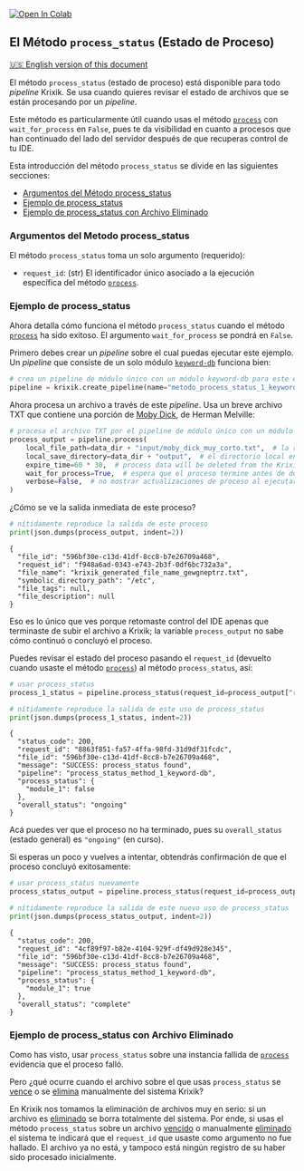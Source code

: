 <a href="https://colab.research.google.com/github/krixik-ai/krixik-docs/blob/main/docs/system/parameters_processing_files_through_pipelines/process_status_method.ipynb" target="_parent"><img src="https://colab.research.google.com/assets/colab-badge.svg" alt="Open In Colab"/></a>

## El Método `process_status` (Estado de Proceso)
[🇺🇸 English version of this document](https://krixik-docs.readthedocs.io/latest/system/parameters_processing_files_through_pipelines/process_status_method/)

El método `process_status` (estado de proceso) está disponible para todo *pipeline* Krixik. Se usa cuando quieres revisar el estado de archivos que se están procesando por un *pipeline*.

Este método es particularmente útil cuando usas el método [`process`](metodo_process_procesar.md) con `wait_for_process` en `False`, pues te da visibilidad en cuanto a procesos que han continuado del lado del servidor después de que recuperas control de tu IDE.

Esta introducción del método `process_status` se divide en las siguientes secciones:

- [Argumentos del Método process_status](#argumentos-del-metodo-process_status)
- [Ejemplo de process_status](#ejemplo-de-process_status)
- [Ejemplo de process_status con Archivo Eliminado](#ejemplo-de-process_status-con-archivo-eliminado)

### Argumentos del Metodo process_status

El método `process_status` toma un solo argumento (requerido):

- `request_id`: (str) El identificador único asociado a la ejecución específica del método [`process`](metodo_process_procesar.md).

### Ejemplo de process_status

Ahora detalla cómo funciona el método `process_status` cuando el método [`process`](metodo_process_procesar.md) ha sido exitoso. El argumento `wait_for_process` se pondrá en `False`.

Primero debes crear un *pipeline* sobre el cual puedas ejecutar este ejemplo. Un *pipeline* que consiste de un solo módulo [`keyword-db`](../../modulos/modulos_de_bases_de_datos/modulo_keyword-db_base_de_datos_de_palabras_clave.md) funciona bien:


```python
# crea un pipeline de módulo único con un módulo keyword-db para este ejemplo
pipeline = krixik.create_pipeline(name="metodo_process_status_1_keyword-db", module_chain=["keyword-db"])
```

Ahora procesa un archivo a través de este *pipeline*. Usa un breve archivo TXT que contiene una porción de <u>Moby Dick</u>, de Herman Melville:


```python
# procesa el archivo TXT por el pipeline de módulo único con un módulo keyword-db con wait_for_process en False
process_output = pipeline.process(
    local_file_path=data_dir + "input/moby_dick_muy_corto.txt",  # la ruta de archivo inicial en la que yace el archivo de entrada
    local_save_directory=data_dir + "output",  # el directorio local en el que se guardará el archivo de salida
    expire_time=60 * 30,  # process data will be deleted from the Krixik system in 30 minutes
    wait_for_process=True,  # espera que el proceso termine antes de devolver control del IDE al usuario
    verbose=False,  # no mostrar actualizaciones de proceso al ejecutar el código
)
```

¿Cómo se ve la salida inmediata de este proceso?


```python
# nítidamente reproduce la salida de este proceso
print(json.dumps(process_output, indent=2))
```

    {
      "file_id": "596bf30e-c13d-41df-8cc8-b7e26709a468",
      "request_id": "f948a6ad-0343-e743-2b3f-0df6bc732a3a",
      "file_name": "krixik_generated_file_name_gewgneptrz.txt",
      "symbolic_directory_path": "/etc",
      "file_tags": null,
      "file_description": null
    }


Eso es lo único que ves porque retomaste control del IDE apenas que terminaste de subir el archivo a Krixik; la variable `process_output` no sabe cómo continuó o concluyó el proceso.

Puedes revisar el estado del proceso pasando el `request_id` (devuelto cuando usaste el método [`process`](metodo_process_procesar.md)) al método `process_status`, así:


```python
# usar process_status
process_1_status = pipeline.process_status(request_id=process_output["request_id"])

# nítidamente reproduce la salida de este uso de process_status
print(json.dumps(process_1_status, indent=2))
```

    {
      "status_code": 200,
      "request_id": "8863f851-fa57-4ffa-98fd-31d9df31fcdc",
      "file_id": "596bf30e-c13d-41df-8cc8-b7e26709a468",
      "message": "SUCCESS: process_status found",
      "pipeline": "process_status_method_1_keyword-db",
      "process_status": {
        "module_1": false
      },
      "overall_status": "ongoing"
    }


Acá puedes ver que el proceso no ha terminado, pues su `overall_status` (estado general) es `"ongoing"` (en curso).

Si esperas un poco y vuelves a intentar, obtendrás confirmación de que el proceso concluyó exitosamente:


```python
# usar process_status nuevamente
process_status_output = pipeline.process_status(request_id=process_output["request_id"])

# nítidamente reproduce la salida de este nuevo uso de process_status
print(json.dumps(process_status_output, indent=2))
```

    {
      "status_code": 200,
      "request_id": "4cf89f97-b82e-4104-929f-df49d928e345",
      "file_id": "596bf30e-c13d-41df-8cc8-b7e26709a468",
      "message": "SUCCESS: process_status found",
      "pipeline": "process_status_method_1_keyword-db",
      "process_status": {
        "module_1": true
      },
      "overall_status": "complete"
    }


### Ejemplo de process_status con Archivo Eliminado

Como has visto, usar `process_status` sobre una instancia fallida de [`process`](metodo_process_procesar.md) evidencia que el proceso falló.

Pero ¿qué ocurre cuando el archivo sobre el que usas `process_status` se [vence](metodo_process_procesar.md#argumentos-principales-del-metodo-process) o se [elimina](../sistema_de_archivos/metodo_delete_eliminar.md) manualmente del sistema Krixik?

En Krixik nos tomamos la eliminación de archivos muy en serio: si un archivo es [eliminado](../sistema_de_archivos/metodo_delete_eliminar.md) se borra totalmente del sistema. Por ende, si usas el método `process_status` sobre un archivo [vencido](metodo_process_procesar.md#argumentos-principales-del-metodo-process) o manualmente [eliminado](../sistema_de_archivos/metodo_delete_eliminar.md) el sistema te indicará que el `request_id` que usaste como argumento no fue hallado. El archivo ya no está, y tampoco está ningún registro de su haber sido procesado inicialmente.
